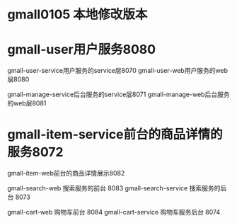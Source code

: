 # gmall0105 本地修改版本

# gmall-user用户服务8080
gmall-user-service用户服务的service层8070
gmall-user-web用户服务的web层8080


gmall-manage-service后台服务的service层8071
gmall-manage-web后台服务的web层8081

# gmall-item-service前台的商品详情的服务8072
gmall-item-web前台的商品详情展示8082

gmall-search-web 搜索服务的前台 8083
gmall-search-service 搜索服务的后台 8073

gmall-cart-web 购物车前台 8084
gmall-cart-service 购物车服务后台 8074
